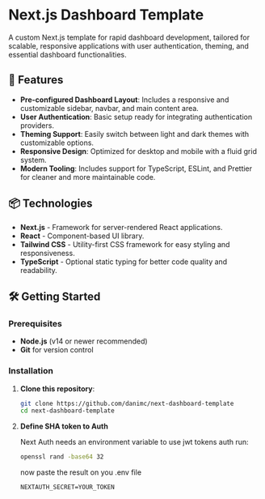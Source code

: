 # Next.js Dashboard Template

A custom Next.js template for rapid dashboard development, tailored for scalable, responsive applications with user authentication, theming, and essential dashboard functionalities.

## 🚀 Features

- **Pre-configured Dashboard Layout**: Includes a responsive and customizable sidebar, navbar, and main content area.
- **User Authentication**: Basic setup ready for integrating authentication providers.
- **Theming Support**: Easily switch between light and dark themes with customizable options.
- **Responsive Design**: Optimized for desktop and mobile with a fluid grid system.
- **Modern Tooling**: Includes support for TypeScript, ESLint, and Prettier for cleaner and more maintainable code.

## 📦 Technologies

- **Next.js** - Framework for server-rendered React applications.
- **React** - Component-based UI library.
- **Tailwind CSS** - Utility-first CSS framework for easy styling and responsiveness.
- **TypeScript** - Optional static typing for better code quality and readability.

## 🛠 Getting Started

### Prerequisites

- **Node.js** (v14 or newer recommended)
- **Git** for version control

### Installation

1. **Clone this repository**:

   ```bash
   git clone https://github.com/danimc/next-dashboard-template
   cd next-dashboard-template

2. **Define SHA token to Auth**
   
   Next Auth needs an environment variable to use jwt tokens auth
   run:

      ```bash
      openssl rand -base64 32
      
      ```

   now paste the result on you .env file 

   ```env
   NEXTAUTH_SECRET=YOUR_TOKEN